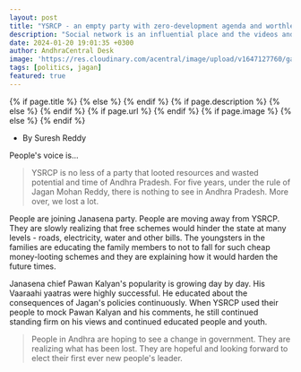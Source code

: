 ```yaml
---
layout: post
title: "YSRCP - an empty party with zero-development agenda and worthless candidates?"
description: "Social network is an influential place and the videos and the tweets that go around are showing the actual series of losses due to YSRCP interms of development and wasted time and potential"
date: 2024-01-20 19:01:35 +0300
author: AndhraCentral Desk
image: 'https://res.cloudinary.com/acentral/image/upload/v1647127760/ganja/jagan_.jpg'
tags: [politics, jagan]
featured: true
---
```


<meta content="{{ site.title }}" property="og:site_name">
{% if page.title %}
  <meta content="{{ page.title }}" property="og:title">
{% else %}
  <meta content="{{ site.title }}" property="og:title">
{% endif %}
{% if page.description %}
  <meta content="{{ page.description }}" property="og:description">
{% else %}
  <meta content="{{ site.description }}" property="og:description">
{% endif %}
{% if page.url %}
  <meta content="{{ site.url }}{{ page.url }}" property="og:url">
{% endif %}
{% if page.image %}
  <meta content="https://res.cloudinary.com/acentral/image/upload/v1647127760/ganja/jagan_.jpg" property="og:image">
{% else %}
  <meta content="{{ site.url }}/images/og.png" property="og:image">
{% endif %}

- By Suresh Reddy

People's voice is...

> YSRCP is no less of a party that looted resources and wasted potential and time of Andhra Pradesh. For five years, under the rule of Jagan Mohan Reddy, there is nothing to see in Andhra Pradesh. More over, we lost a lot.

People are joining Janasena party. People are moving away from YSRCP. They are slowly realizing that free schemes would hinder the state at many levels - roads, electricity, water and other bills. The youngsters in the families are educating the family members to not to fall for such cheap money-looting schemes and they are explaining how it would harden the future times.

Janasena chief Pawan Kalyan's popularity is growing day by day. His Vaaraahi yaatras were highly successful. He educated about the consequences of Jagan's policies continuously. When YSRCP used their people to mock Pawan Kalyan and his comments, he still continued standing firm on his views and continued educated people and youth.

> People in Andhra are hoping to see a change in government. They are realizing what has been lost. They are hopeful and looking forward to elect their first ever new people's leader. 

